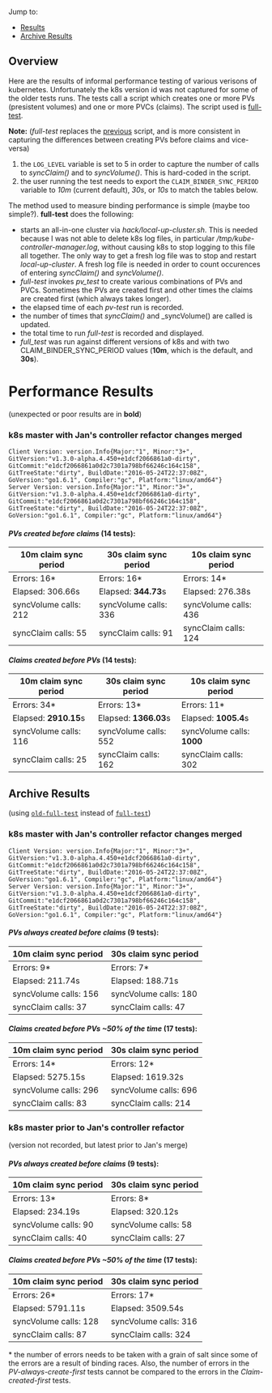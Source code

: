 Jump to:
+ [Results](#performance-results)
+ [Archive Results](#archive-results)

## Overview
Here are the results of informal performance testing of various verisons of kubernetes.
Unfortunately the k8s version id was not captured for some of the older tests runs.
The tests call a script which creates one or more PVs (presistent volumes) and one or more PVCs (claims).
The script used is [full-test](full-test).

**Note:**
  (_full-test_ replaces the [previous](old_full-test) script, and is more consistent in capturing the differences between creating PVs before claims and vice-versa)

  1. the `LOG_LEVEL` variable is set to 5 in order to capture the number of calls to _syncClaim()_ and
to _syncVolume()_. This is hard-coded in the script. 
  2. the user running the test needs to export the `CLAIM_BINDER_SYNC_PERIOD` variable to _10m_ (current default), _30s_, or _10s_ to match the tables below.

The method used to measure binding performance is simple (maybe too simple?). **full-test** does the following:
+ starts an all-in-one cluster via _hack/local-up-cluster.sh_. This is needed because I was not able to delete k8s log files,
in particular _/tmp/kube-controller-manager.log_, without causing k8s to stop logging to this file all together. The only way
to get a fresh log file was to stop and restart _local-up-cluster_. A fresh log file is needed in order to count occurences
of entering _syncClaim()_ and _syncVolume()_.
+ _full-test_ invokes _pv_test_ to create various combinations of PVs and PVCs. Sometimes the PVs are created first and
other times the claims are created first (which always takes longer).
+ the elapsed time of each _pv-test_ run is recorded.
+ the number of times that _syncClaim()_ and _syncVolume() are called is updated.
+ the total time to run _full-test_ is recorded and displayed.
+ _full_test_ was run against different versions of k8s and with two CLAIM_BINDER_SYNC_PERIOD values
(**10m**, which is the default, and **30s**).

# Performance Results
(unexpected or poor results are in **bold**)

### k8s master with Jan's controller refactor changes merged
```
Client Version: version.Info{Major:"1", Minor:"3+", GitVersion:"v1.3.0-alpha.4.450+e1dcf2066861a0-dirty", GitCommit:"e1dcf2066861a0d2c7301a798bf66246c164c158", GitTreeState:"dirty", BuildDate:"2016-05-24T22:37:08Z", GoVersion:"go1.6.1", Compiler:"gc", Platform:"linux/amd64"}
Server Version: version.Info{Major:"1", Minor:"3+", GitVersion:"v1.3.0-alpha.4.450+e1dcf2066861a0-dirty", GitCommit:"e1dcf2066861a0d2c7301a798bf66246c164c158", GitTreeState:"dirty", BuildDate:"2016-05-24T22:37:08Z", GoVersion:"go1.6.1", Compiler:"gc", Platform:"linux/amd64"}
```
#### _PVs created before claims_ (14 tests):
| 10m claim sync period | 30s claim sync period | 10s claim sync period |
| --- | --- | --- |
| Errors: 16* | Errors: 16* | Errors: 14* |
| Elapsed: 306.66s | Elapsed: **344.73**s | Elapsed: 276.38s |
| syncVolume calls: 212 | syncVolume calls: 336 | syncVolume calls: 436 |
| syncClaim calls: 55 | syncClaim calls: 91 | syncClaim calls: 124 |

#### _Claims created before PVs_ (14 tests):
| 10m claim sync period | 30s claim sync period | 10s claim sync period |
| --- | --- | --- |
| Errors: 34* | Errors: 13* | Errors: 11* |
| Elapsed: **2910.15**s | Elapsed: **1366.03**s | Elapsed: **1005.4**s |
| syncVolume calls: 116 | syncVolume calls: 552 | syncVolume calls: **1000** |
| syncClaim calls: 25 | syncClaim calls: 162 | syncClaim calls: 302 |


## Archive Results
(using [`old-full-test`](old-full-test) instead of [`full-test`](full-test))
### k8s master with Jan's controller refactor changes merged
```
Client Version: version.Info{Major:"1", Minor:"3+", GitVersion:"v1.3.0-alpha.4.450+e1dcf2066861a0-dirty", GitCommit:"e1dcf2066861a0d2c7301a798bf66246c164c158", GitTreeState:"dirty", BuildDate:"2016-05-24T22:37:08Z", GoVersion:"go1.6.1", Compiler:"gc", Platform:"linux/amd64"}
Server Version: version.Info{Major:"1", Minor:"3+", GitVersion:"v1.3.0-alpha.4.450+e1dcf2066861a0-dirty", GitCommit:"e1dcf2066861a0d2c7301a798bf66246c164c158", GitTreeState:"dirty", BuildDate:"2016-05-24T22:37:08Z", GoVersion:"go1.6.1", Compiler:"gc", Platform:"linux/amd64"}
```
#### _PVs always created before claims_ (9 tests):
| 10m claim sync period | 30s claim sync period |
| --- | --- |
| Errors: 9* | Errors: 7* |
| Elapsed: 211.74s | Elapsed: 188.71s |
| syncVolume calls: 156 | syncVolume calls: 180 |
| syncClaim calls: 37 | syncClaim calls: 47 |

#### _Claims created before PVs ~50% of the time_ (17 tests):

| 10m claim sync period | 30s claim sync period |
| --- | --- |
| Errors: 14* | Errors: 12* |
| Elapsed: 5275.15s | Elapsed: 1619.32s |
| syncVolume calls: 296 | syncVolume calls: 696 |
| syncClaim calls: 83 | syncClaim calls: 214 |


### k8s master prior to Jan's controller refactor
(version not recorded, but latest prior to Jan's merge)

#### _PVs always created before claims_ (9 tests):
| 10m claim sync period | 30s claim sync period |
| --- | --- |
| Errors: 13* | Errors: 8* |
| Elapsed: 234.19s | Elapsed: 320.12s |
| syncVolume calls: 90 | syncVolume calls: 58 |
| syncClaim calls: 40 | syncClaim calls: 27 |

#### _Claims created before PVs ~50% of the time_ (17 tests):

| 10m claim sync period | 30s claim sync period |
| --- | --- |
| Errors: 26* | Errors: 17* |
| Elapsed: 5791.11s | Elapsed: 3509.54s |
| syncVolume calls: 128 | syncVolume calls: 316 |
| syncClaim calls: 87 | syncClaim calls: 324 |

\* the number of errors needs to be taken with a grain of salt since some of the errors are a result of binding races.
Also, the number of errors in the _PV-always-create-first_ tests cannot be compared to the errors in the _Claim-created-first_ tests.
